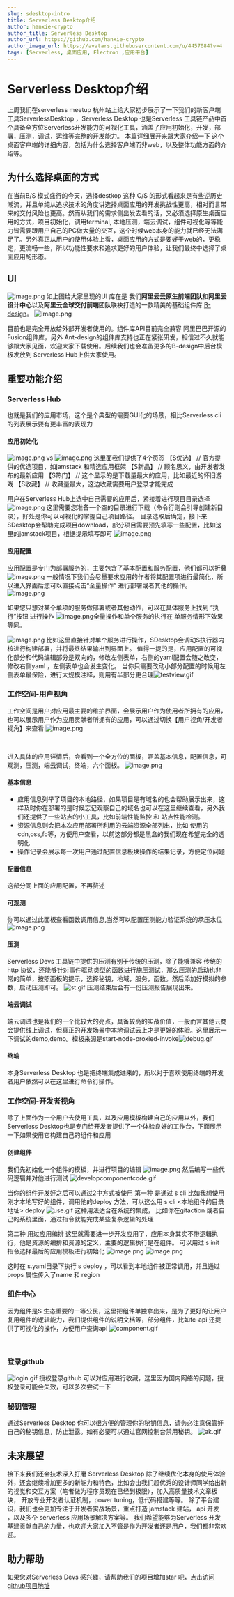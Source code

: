 ```yaml
---
slug: sdesktop-intro
title: Serverless Desktop介绍
author: hanxie-crypto
author_title: Serverless Desktop
author_url: https://github.com/hanxie-crypto
author_image_url: https://avatars.githubusercontent.com/u/4457084?v=4
tags: [Serverless, 桌面应用, Electron ,应用平台]
---
```


# Serverless Desktop介绍
上周我们在serverless meetup 杭州站上给大家初步展示了一下我们的新客户端工具ServerlessDesktop ，Serverless Desktop 也是Serverless 工具链产品中首个具备全方位Serverless开发能力的可视化工具，涵盖了应用初始化，开发，部署，压测，调试，运维等完整的开发能力。
本篇详细展开来跟大家介绍一下 这个桌面客户端的详细内容，包括为什么选择客户端而非web，以及整体功能方面的介绍等。
​

## 为什么选择桌面的方式
在当前B/S 模式盛行的今天，选择destkop 这种 C/S 的形式看起来是有些逆历史潮流，并且单纯从追求技术的角度讲选择桌面应用的开发挑战性更高，相对而言带来的交付风险也更高。然而从我们的需求侧出发去看的话，又必须选择原生桌面应用的方式，项目初始化，调用terminal, 本地压测，端云调试，组件可视化等等能力皆需要跟用户自己的PC做大量的交互，这个时候web本身的能力就已经无法满足了。另外真正从用户的使用体验上看，桌面应用的方式是要好于web的，更稳定，更流畅一些，所以功能性要求和追求更好的用户体验，让我们最终中选择了桌面应用的形态。
​

## UI
![image.png](https://intranetproxy.alipay.com/skylark/lark/0/2021/png/13970/1628177738443-df54bbbb-e5eb-450e-9c7c-2dcb9dc11b69.png#clientId=ufd54e6bc-ca8d-4&from=paste&height=915&id=ub98acace&margin=%5Bobject%20Object%5D&name=image.png&originHeight=1830&originWidth=2700&originalType=binary&ratio=1&size=1147671&status=done&style=none&taskId=udfa789a3-c483-45b1-b1ba-5a239b83ae4&width=1350)
如上图给大家呈现的UI 库在是 我们**阿里云云原生前端团队**和**阿里云设计中心**以及**阿里云全球交付前端团队**联袂打造的一款精美的基础组件库 [B-design](https://b-design.aliyun.com/#/home)。
![image.png](https://intranetproxy.alipay.com/skylark/lark/0/2021/png/13970/1628178066645-7a9b7ffa-dad0-4f65-aec8-8a754f01d99e.png#clientId=ufd54e6bc-ca8d-4&from=paste&height=450&id=u98fea317&margin=%5Bobject%20Object%5D&name=image.png&originHeight=900&originWidth=1596&originalType=binary&ratio=1&size=1986558&status=done&style=none&taskId=uca0f4274-cc63-4811-808a-726e41dc0a5&width=798)


目前也是完全开放给外部开发者使用的。组件库API目前完全兼容 阿里巴巴开源的 Fusion组件库，另外 Ant-design的组件库支持也正在紧张研发，相信过不久就能够跟大家见面，欢迎大家下载使用。后续我们也会准备更多的B-design中后台模板发放到 Serverless Hub上供大家使用。
​

## 重要功能介绍
### Serverless Hub
也就是我们的应用市场，这个是个典型的需要GUI化的场景，相比Serverless cli 的列表展示要有更丰富的表现力
#### 应用初始化
![image.png](https://intranetproxy.alipay.com/skylark/lark/0/2021/png/13970/1628178694267-25d6df78-a828-43f1-b4c1-6daf24959f5f.png#clientId=ufd54e6bc-ca8d-4&from=paste&height=915&id=uce3d1e41&margin=%5Bobject%20Object%5D&name=image.png&originHeight=1830&originWidth=2700&originalType=binary&ratio=1&size=1127285&status=done&style=none&taskId=uf525cf64-037d-4578-8134-2832301fbc9&width=1350)
vs
![image.png](https://intranetproxy.alipay.com/skylark/lark/0/2021/png/13970/1628178766574-d7ff831f-8743-44c0-9f3b-02f2d7196723.png#clientId=ufd54e6bc-ca8d-4&from=paste&height=600&id=u58337e14&margin=%5Bobject%20Object%5D&name=image.png&originHeight=1200&originWidth=1572&originalType=binary&ratio=1&size=481880&status=done&style=none&taskId=uc64eba74-ef88-470b-a3aa-6e5388b3651&width=786)
这里面我们提供了4个页签
【S优选】 // 官方提供的优选项目，如jamstack 和精选应用框架
【S新品】 // 顾名思义，由开发者发布的最新应用
【S热门】 // 这个显示的是下载量最大的应用，比如最近的怀旧游戏
【S收藏】 // 收藏量最大，这边收藏需要用户登录才能完成
​

用户在Serverless Hub上选中自己需要的应用后，紧接着进行项目目录选择
![image.png](https://intranetproxy.alipay.com/skylark/lark/0/2021/png/13970/1628179054257-f6c9de82-0024-477f-8666-4bfeea8c07ec.png#clientId=ufd54e6bc-ca8d-4&from=paste&height=915&id=u52d41f4a&margin=%5Bobject%20Object%5D&name=image.png&originHeight=1830&originWidth=2700&originalType=binary&ratio=1&size=1391408&status=done&style=none&taskId=u2ef72a2a-1cbd-4aa0-b38c-6c7233c6fd5&width=1350)
这里需要您准备一个空的目录进行下载（命令行则会引导创建新目录），好处是你可以可视化的掌握自己项目路径。
目录选取后确定，接下来SDesktop会帮助完成项目download，部分项目需要预先填写一些配置，比如这里的jamstack项目，根据提示填写即可
![image.png](https://intranetproxy.alipay.com/skylark/lark/0/2021/png/13970/1628179229082-fb0e3ca3-13d6-4b83-8877-aefb7f92e191.png#clientId=ufd54e6bc-ca8d-4&from=paste&height=915&id=u3cdcdb90&margin=%5Bobject%20Object%5D&name=image.png&originHeight=1830&originWidth=2700&originalType=binary&ratio=1&size=903961&status=done&style=none&taskId=ubbe1345f-3403-4d06-8126-08cb559cf84&width=1350)
#### 应用配置
应用配置是专门为部署服务的，主要包含了基本配置和服务配置，他们都可以折叠
![image.png](https://intranetproxy.alipay.com/skylark/lark/0/2021/png/13970/1628179516629-47980db3-d904-43f0-9a42-fc4dfe732469.png#clientId=ufd54e6bc-ca8d-4&from=paste&height=915&id=ub08bce38&margin=%5Bobject%20Object%5D&name=image.png&originHeight=1830&originWidth=2700&originalType=binary&ratio=1&size=1274895&status=done&style=none&taskId=u72a04f6b-7fcb-4b94-a985-98dc2b419a3&width=1350)
一般情况下我们会尽量要求应用的作者将其配置项进行最简化，所以进入界面后您可以直接点击“全量操作” 进行部署或者其他的操作。
![image.png](https://intranetproxy.alipay.com/skylark/lark/0/2021/png/13970/1628179677417-abdcb19f-4f6e-453f-9872-b5d39295923a.png#clientId=ufd54e6bc-ca8d-4&from=paste&height=915&id=u32c02577&margin=%5Bobject%20Object%5D&name=image.png&originHeight=1830&originWidth=2700&originalType=binary&ratio=1&size=1299821&status=done&style=none&taskId=u46c1ef57-89fb-4a6b-b6b3-7f7b7e48a45&width=1350)
​

 如果您只想对某个单项的服务做部署或者其他动作，可以在具体服务上找到 “执行”按钮 进行操作
![image.png](https://intranetproxy.alipay.com/skylark/lark/0/2021/png/13970/1628179729838-a098d8e2-11d8-47e0-be0a-f8daed59aa50.png#clientId=ufd54e6bc-ca8d-4&from=paste&height=915&id=u7b4f5fd9&margin=%5Bobject%20Object%5D&name=image.png&originHeight=1830&originWidth=2700&originalType=binary&ratio=1&size=1278096&status=done&style=none&taskId=u25be40ed-35dc-4bfc-a8b6-55e4b85afbd&width=1350)全量操作和单个服务的执行在 单服务情形下效果等同。
​

![image.png](https://intranetproxy.alipay.com/skylark/lark/0/2021/png/13970/1628179790945-72f8d17c-a23e-4d72-a480-b3b19e2804b9.png#clientId=ufd54e6bc-ca8d-4&from=paste&height=915&id=u9c7698ee&margin=%5Bobject%20Object%5D&name=image.png&originHeight=1830&originWidth=2700&originalType=binary&ratio=1&size=3523999&status=done&style=none&taskId=ucf1f7ec6-1520-42c5-a0cf-5cc957bfde2&width=1350)
比如这里直接针对单个服务进行操作，SDesktop会调动S执行器内核进行构建部署，并将最终结果输出到界面上。
值得一提的是，应用配置的可视化部分和代码编辑部分是双向的，修改左侧表单，右侧的yaml配置会随之改变，修改右侧yaml ，左侧表单也会发生变化。 当你只需要改动小部分配置的时候用左侧表单最保险，进行大规模注释，则用有半部分更合理![testview.gif](https://intranetproxy.alipay.com/skylark/lark/0/2021/gif/13970/1628181633344-e9548097-30d8-4134-9884-42afdc827c41.gif#clientId=ufd54e6bc-ca8d-4&from=drop&id=ud09170c4&margin=%5Bobject%20Object%5D&name=testview.gif&originHeight=927&originWidth=1373&originalType=binary&ratio=1&size=1366393&status=done&style=none&taskId=u6501a680-d311-448e-a10d-bd88abb4a52)
### 工作空间-用户视角
工作空间是用户对应用最主要的维护界面，会展示用户作为使用者所拥有的应用，也可以展示用户作为应用贡献者所拥有的应用，可以通过切换【用户视角/开发者视角】来查看
![image.png](https://intranetproxy.alipay.com/skylark/lark/0/2021/png/13970/1628181716720-61c477f5-fb6e-418b-9409-8b51dd465051.png#clientId=ufd54e6bc-ca8d-4&from=paste&height=915&id=u479614e1&margin=%5Bobject%20Object%5D&name=image.png&originHeight=1830&originWidth=2700&originalType=binary&ratio=1&size=1443029&status=done&style=none&taskId=ud89bb0a6-0385-40a9-9880-aa0da1d507a&width=1350)
​

​

进入具体的应用详情后，会看到一个全方位的面板，涵盖基本信息，配置信息，可观测，压测，端云调试，终端，六个面板。
![image.png](https://intranetproxy.alipay.com/skylark/lark/0/2021/png/13970/1628181815650-42e65aae-bba9-4d7f-9b07-15db4c446eb3.png#clientId=ufd54e6bc-ca8d-4&from=paste&height=915&id=u88b008a9&margin=%5Bobject%20Object%5D&name=image.png&originHeight=1830&originWidth=2700&originalType=binary&ratio=1&size=683772&status=done&style=none&taskId=u206dfb7f-db40-480b-b607-efd85fb0b7f&width=1350)


#### 基本信息

- 应用信息列举了项目的本地路径，如果项目是有域名的也会帮助展示出来，这样及时你在部署的是时候忘记观察自己的域名也可以在这里继续查看，另外我们还提供了一些站点的小工具，比如前端性能监控 和 站点性能检测。
- 资源信息则会把本次应用部署所利用的云端资源全部列出，比如 使用的cdn,oss,fc等，方便用户查看，以前这部分都是黑盒的我们现在希望完全的透明化
- 操作记录会展示每一次用户通过配置信息板块操作的结果记录，方便定位问题
#### 配置信息
这部分同上面的应用配置，不再赘述
​

#### 可观测
你可以通过此面板查看函数调用信息,当然可以配置压测能力验证系统的承压水位
![image.png](https://intranetproxy.alipay.com/skylark/lark/0/2021/png/13970/1628242298265-54973578-6e4c-48dc-a3fb-9b7827c03ff6.png#clientId=ufd54e6bc-ca8d-4&from=paste&height=915&id=ua1bd49a9&margin=%5Bobject%20Object%5D&name=image.png&originHeight=1830&originWidth=2700&originalType=binary&ratio=1&size=1043960&status=done&style=none&taskId=u4e4c288e-372a-40ed-931b-d7ff9b4b751&width=1350)
#### 压测
Serverless Devs 工具链中提供的压测有别于传统的压测，除了能够兼容 传统的 http 协议，还能够针对事件驱动类型的函数进行施压测试，那么压测的启动也非常的简单，按照面板的提示，选择秘钥，地域，服务，函数。然后添加好模拟的参数，启动压测即可。
![st.gif](https://intranetproxy.alipay.com/skylark/lark/0/2021/gif/13970/1628242592390-fefd470d-ed79-4c08-a45a-cc05f2e6d356.gif#clientId=ufd54e6bc-ca8d-4&from=drop&id=u04accd95&margin=%5Bobject%20Object%5D&name=st.gif&originHeight=927&originWidth=1373&originalType=binary&ratio=1&size=1896035&status=done&style=none&taskId=u9376509d-b3f0-4061-9b7b-5bfae22f0cf)
压测结束后会有一份压测报告展现出来。
#### 端云调试
端云调试也是我们的一个比较大的亮点，具备较高的实战价值，一般而言其他云商会提供线上调试，但真正的开发场景中本地调试云上才是更好的体验。这里展示一下调试的demo,demo。模板来源是start-node-proxied-invoke![debug.gif](https://intranetproxy.alipay.com/skylark/lark/0/2021/gif/13970/1628249049727-75546217-3a1e-416b-bf42-b5bc85873bac.gif#clientId=ufd54e6bc-ca8d-4&from=drop&id=u2325524a&margin=%5Bobject%20Object%5D&name=debug.gif&originHeight=927&originWidth=1373&originalType=binary&ratio=1&size=8093550&status=done&style=none&taskId=u88e5cbdb-6f66-45e7-8af2-f6e274b86fb)


#### 终端
本身Serverless Desktop 也是把终端集成进来的，所以对于喜欢使用终端的开发者用户依然可以在这里进行命令行操作。
### 工作空间-开发者视角
除了上面作为一个用户去使用工具，以及应用模板构建自己的应用以外，我们Serverless Desktop也是专门给开发者提供了一个体验良好的工作台，下面展示一下如果使用它构建自己的组件和应用
​

#### 创建组件
我们先初始化一个组件的模板，并进行项目的编辑
![image.png](https://intranetproxy.alipay.com/skylark/lark/0/2021/png/13970/1628249878366-423450c6-180f-4a51-9429-5cf97a09f860.png#clientId=ufd54e6bc-ca8d-4&from=paste&height=453&id=u700d13e6&margin=%5Bobject%20Object%5D&name=image.png&originHeight=905&originWidth=1347&originalType=binary&ratio=1&size=91980&status=done&style=none&taskId=u511b9327-b3c1-409b-9fee-3a744995b19&width=673.5)
然后编写一些代码逻辑并对他进行测试
![developcomponentcode.gif](https://intranetproxy.alipay.com/skylark/lark/0/2021/gif/13970/1628250273107-9b079c67-15da-4440-88e7-1746c53d89f3.gif#clientId=ufd54e6bc-ca8d-4&from=drop&id=uab013f1b&margin=%5Bobject%20Object%5D&name=developcomponentcode.gif&originHeight=905&originWidth=1347&originalType=binary&ratio=1&size=8828067&status=done&style=none&taskId=u63681d64-0b05-46b4-aae6-397b559565e)


当你的组件开发好之后可以通过2中方式被使用
第一种 是通过 s cli <component> <method>
比如我想使用刚才本地写好的组件，调用他的deploy 方法，可以这么用
s cli <本地组件的目录地址> deploy
![use.gif](https://intranetproxy.alipay.com/skylark/lark/0/2021/gif/13970/1628250414113-a3574f0c-7c67-4b60-8837-707a7741ee1c.gif#clientId=ufd54e6bc-ca8d-4&from=drop&id=u18b9fc8c&margin=%5Bobject%20Object%5D&name=use.gif&originHeight=905&originWidth=1347&originalType=binary&ratio=1&size=460360&status=done&style=none&taskId=u9f1042a5-53d8-41f4-b5dd-c1323e3ab2f)
这种用法适合在系统的集成， 比如你在gitaction 或者自己的系统里面，通过指令就能完成某些复杂逻辑的处理
​

第二种 用过应用编排
这里就需要进一步开发应用了，应用本身其实不带逻辑执行，他是资源的编排和资源的定义，主要的逻辑执行是在组件。
可以用过 s init 指令选择最后的应用模板进行初始化
![image.png](https://intranetproxy.alipay.com/skylark/lark/0/2021/png/13970/1628251340802-dcceaaf7-18b2-4a8a-a827-4ded0015f51c.png#clientId=ufd54e6bc-ca8d-4&from=paste&height=619&id=u1ed89b23&margin=%5Bobject%20Object%5D&name=image.png&originHeight=1238&originWidth=2816&originalType=binary&ratio=1&size=319654&status=done&style=none&taskId=uea29b390-10d1-4323-b455-06f1383b27d&width=1408)
![image.png](https://intranetproxy.alipay.com/skylark/lark/0/2021/png/13970/1628251911045-964d4473-baa1-4c96-9772-8b31399f91fa.png#clientId=ufd54e6bc-ca8d-4&from=paste&height=893&id=u31fa7697&margin=%5Bobject%20Object%5D&name=image.png&originHeight=1786&originWidth=2524&originalType=binary&ratio=1&size=1170000&status=done&style=none&taskId=u8d0bf34f-33e0-4b2b-b9a8-58be50d8b2d&width=1262)






这时在 s.yaml目录下执行 s deploy ，可以看到本地组件被正常调用，并且通过 props 属性传入了name 和 region
### 组件中心
因为组件是S 生态重要的一等公民，这里把组件单独拿出来，是为了更好的让用户复用组件的逻辑能力，我们提供组件的说明文档等，部分组件，比如fc-api 还提供了可视化的操作，方便用户查询api
![component.gif](https://intranetproxy.alipay.com/skylark/lark/0/2021/gif/13970/1628249595167-2ab5c634-a1bc-4a44-8830-7c96b5325c89.gif#clientId=ufd54e6bc-ca8d-4&from=drop&id=uc4c7b070&margin=%5Bobject%20Object%5D&name=component.gif&originHeight=960&originWidth=1761&originalType=binary&ratio=1&size=1960738&status=done&style=none&taskId=ud3636cea-76ce-4aad-9582-4315714aae5)
​

​

### 登录github
![login.gif](https://intranetproxy.alipay.com/skylark/lark/0/2021/gif/13970/1628252109410-4f232236-1414-4ea5-b106-406f2932e48d.gif#clientId=ufd54e6bc-ca8d-4&from=drop&id=u9b5fce05&margin=%5Bobject%20Object%5D&name=login.gif&originHeight=928&originWidth=1358&originalType=binary&ratio=1&size=1248486&status=done&style=none&taskId=ud81205c3-13dd-4e3e-abdd-457123227d6)
授权登录github 可以对应用进行收藏，这里因为国内网络的问题，授权登录可能会失效，可以多次尝试一下
​

### 秘钥管理
通过Serverless Desktop 你可以很方便的管理你的秘钥信息，请务必注意保管好自己的秘钥信息，防止泄露。如有必要可以通过官网控制台禁用秘钥。 
![ak.gif](https://intranetproxy.alipay.com/skylark/lark/0/2021/gif/13970/1628252193511-3b9cf023-d6cb-47e3-abca-bcaee3a30771.gif#clientId=ufd54e6bc-ca8d-4&from=drop&id=u63471f4a&margin=%5Bobject%20Object%5D&name=ak.gif&originHeight=928&originWidth=1358&originalType=binary&ratio=1&size=1161077&status=done&style=none&taskId=ubd3da72c-b060-4198-8db7-090ab514bd9)


## 未来展望
接下来我们还会技术深入打磨 Serverless Desktop 除了继续优化本身的使用体验外，还会继续增加更多的新能力和特色，比如会由我们超优秀的设计师同学给出新的视觉和交互方案（笔者做为程序员现在已经到极限），加入高质量技术文章板块， 开放专业开发者认证机制，power tuning，低代码搭建等等。 除了平台建设，我们也会更加专注于开发者实战场景，重点打造 jamstack 建站， api 开发 ，以及多个 serverless 应用场景解决方案等。 我们希望能够为Serverless 开发基建贡献自己的力量，也欢迎大家加入不管是作为开发者还是用户，我们都非常欢迎。
​

## 助力帮助
如果您对Serverless Devs 感兴趣，请帮助我们的项目增加star 吧，[点击访问github项目地址](https://github.com/Serverless-Devs/Serverless-Devs)


